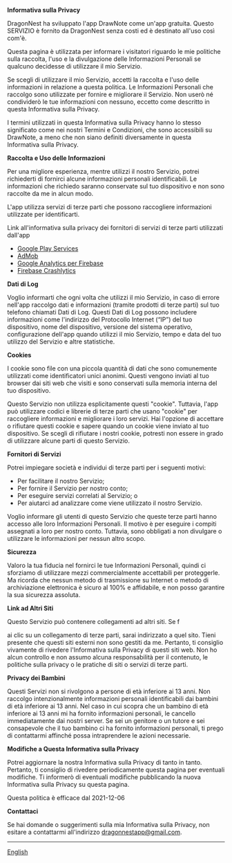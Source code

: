 **Informativa sulla Privacy**

DragonNest ha sviluppato l'app DrawNote come un'app gratuita. Questo SERVIZIO è fornito da DragonNest senza costi ed è destinato all'uso così com'è.

Questa pagina è utilizzata per informare i visitatori riguardo le mie politiche sulla raccolta, l'uso e la divulgazione delle Informazioni Personali se qualcuno decidesse di utilizzare il mio Servizio.

Se scegli di utilizzare il mio Servizio, accetti la raccolta e l'uso delle informazioni in relazione a questa politica. Le Informazioni Personali che raccolgo sono utilizzate per fornire e migliorare il Servizio. Non userò né condividerò le tue informazioni con nessuno, eccetto come descritto in questa Informativa sulla Privacy.

I termini utilizzati in questa Informativa sulla Privacy hanno lo stesso significato come nei nostri Termini e Condizioni, che sono accessibili su DrawNote, a meno che non siano definiti diversamente in questa Informativa sulla Privacy.

**Raccolta e Uso delle Informazioni**

Per una migliore esperienza, mentre utilizzi il nostro Servizio, potrei richiederti di fornirci alcune informazioni personali identificabili. Le informazioni che richiedo saranno conservate sul tuo dispositivo e non sono raccolte da me in alcun modo.

L'app utilizza servizi di terze parti che possono raccogliere informazioni utilizzate per identificarti.

Link all'informativa sulla privacy dei fornitori di servizi di terze parti utilizzati dall'app

*   [Google Play Services](https://www.google.com/policies/privacy/)
*   [AdMob](https://support.google.com/admob/answer/6128543?hl=it)
*   [Google Analytics per Firebase](https://firebase.google.com/policies/analytics)
*   [Firebase Crashlytics](https://firebase.google.com/support/privacy/)

**Dati di Log**

Voglio informarti che ogni volta che utilizzi il mio Servizio, in caso di errore nell'app raccolgo dati e informazioni (tramite prodotti di terze parti) sul tuo telefono chiamati Dati di Log. Questi Dati di Log possono includere informazioni come l'indirizzo del Protocollo Internet (“IP”) del tuo dispositivo, nome del dispositivo, versione del sistema operativo, configurazione dell'app quando utilizzi il mio Servizio, tempo e data del tuo utilizzo del Servizio e altre statistiche.

**Cookies**

I cookie sono file con una piccola quantità di dati che sono comunemente utilizzati come identificatori unici anonimi. Questi vengono inviati al tuo browser dai siti web che visiti e sono conservati sulla memoria interna del tuo dispositivo.

Questo Servizio non utilizza esplicitamente questi "cookie". Tuttavia, l'app può utilizzare codici e librerie di terze parti che usano "cookie" per raccogliere informazioni e migliorare i loro servizi. Hai l'opzione di accettare o rifiutare questi cookie e sapere quando un cookie viene inviato al tuo dispositivo. Se scegli di rifiutare i nostri cookie, potresti non essere in grado di utilizzare alcune parti di questo Servizio.

**Fornitori di Servizi**

Potrei impiegare società e individui di terze parti per i seguenti motivi:

*   Per facilitare il nostro Servizio;
*   Per fornire il Servizio per nostro conto;
*   Per eseguire servizi correlati al Servizio; o
*   Per aiutarci ad analizzare come viene utilizzato il nostro Servizio.

Voglio informare gli utenti di questo Servizio che queste terze parti hanno accesso alle loro Informazioni Personali. Il motivo è per eseguire i compiti assegnati a loro per nostro conto. Tuttavia, sono obbligati a non divulgare o utilizzare le informazioni per nessun altro scopo.

**Sicurezza**

Valoro la tua fiducia nel fornirci le tue Informazioni Personali, quindi ci sforziamo di utilizzare mezzi commercialmente accettabili per proteggerle. Ma ricorda che nessun metodo di trasmissione su Internet o metodo di archiviazione elettronica è sicuro al 100% e affidabile, e non posso garantire la sua sicurezza assoluta.

**Link ad Altri Siti**

Questo Servizio può contenere collegamenti ad altri siti. Se f

ai clic su un collegamento di terze parti, sarai indirizzato a quel sito. Tieni presente che questi siti esterni non sono gestiti da me. Pertanto, ti consiglio vivamente di rivedere l'Informativa sulla Privacy di questi siti web. Non ho alcun controllo e non assumo alcuna responsabilità per il contenuto, le politiche sulla privacy o le pratiche di siti o servizi di terze parti.

**Privacy dei Bambini**

Questi Servizi non si rivolgono a persone di età inferiore ai 13 anni. Non raccolgo intenzionalmente informazioni personali identificabili dai bambini di età inferiore ai 13 anni. Nel caso in cui scopra che un bambino di età inferiore ai 13 anni mi ha fornito informazioni personali, le cancello immediatamente dai nostri server. Se sei un genitore o un tutore e sei consapevole che il tuo bambino ci ha fornito informazioni personali, ti prego di contattarmi affinché possa intraprendere le azioni necessarie.

**Modifiche a Questa Informativa sulla Privacy**

Potrei aggiornare la nostra Informativa sulla Privacy di tanto in tanto. Pertanto, ti consiglio di rivedere periodicamente questa pagina per eventuali modifiche. Ti informerò di eventuali modifiche pubblicando la nuova Informativa sulla Privacy su questa pagina.

Questa politica è efficace dal 2021-12-06

**Contattaci**

Se hai domande o suggerimenti sulla mia Informativa sulla Privacy, non esitare a contattarmi all'indirizzo dragonnestapp@gmail.com.

----
[English](https://1993hzw.github.io/dragonnest/drawnote/privacy_policy)